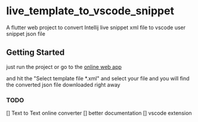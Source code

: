 # live_template_to_vscode_snippet

A flutter web project to convert Intellij live snippet xml file to vscode user snippet json file

## Getting Started

just run the project or go to the [online web app](#)

and hit the "Select template file *.xml" and select your file and you will find the converted json file downloaded right away

### TODO

[] Text to Text online converter
[] better documentation
[] vscode extension